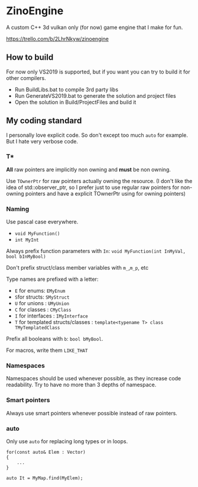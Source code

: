 # ZinoEngine

A custom C++ 3d vulkan only (for now) game engine that I make for fun.

https://trello.com/b/2LhrNkyw/zinoengine

## How to build

For now only VS2019 is supported, but if you want you can try to build it for other compilers.

- Run BuildLibs.bat to compile 3rd party libs
- Run GenerateVS2019.bat to generate the solution and project files
- Open the solution in Build/ProjectFiles and build it

## My coding standard

I personally love explicit code. So don't except too much `auto` for example. But I hate very verbose code.

### T*

**All** raw pointers are implicitly non owning and **must** be non owning. 

Use `TOwnerPtr` for raw pointers actually owning the resource.
(I don't like the idea of std::observer_ptr, so I prefer just to use regular raw pointers for non-owning pointers and have a explicit TOwnerPtr using for owning pointers)

### Naming

Use pascal case everywhere.

- `void MyFunction()`
- `int MyInt`

Always prefix function parameters with `In`: `void MyFunction(int InMyVal, bool bInMyBool)`

Don't prefix struct/class member variables with `m_`,`m_p`, etc


Type names are prefixed with a letter:

- `E` for enums: `EMyEnum`
- `S`for structs: `SMyStruct`
- `U` for unions : `UMyUnion`
- `C` for classes : `CMyClass`
- `I` for interfaces : `IMyInterface`
- `T` for templated structs/classes : `template<typename T> class TMyTemplatedClass`


Prefix all booleans with `b`: `bool bMyBool`.

For macros, write them `LIKE_THAT`

### Namespaces
Namespaces should be used whenever possible, as they increase code readability. Try to have no more than 3 depths of namespace.


### Smart pointers

Always use smart pointers whenever possible instead of raw pointers.

### auto
Only use `auto` for replacing long types or in loops.

    for(const auto& Elem : Vector)
    {
        ...
    }

    auto It = MyMap.find(MyElem);


